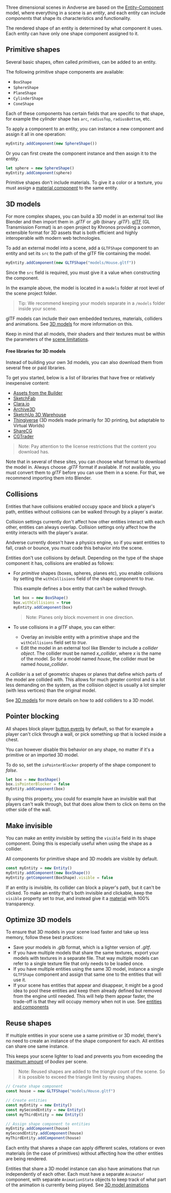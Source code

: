 Three dimensional scenes in Andverse are based on the [Entity-Component](https://en.wikipedia.org/wiki/Entity%E2%80%93component%E2%80%93system) model, where everything in a scene is an _entity_, and each entity can include _components_ that shape its characteristics and functionality.

The rendered shape of an entity is determined by what component it uses. Each entity can have only one shape component assigned to it.

## Primitive shapes

Several basic shapes, often called _primitives_, can be added to an entity.

The following primitive shape components are available:

- `BoxShape`
- `SphereShape`
- `PlaneShape`
- `CylinderShape`
- `ConeShape`

Each of these components has certain fields that are specific to that shape, for example the _cylinder_ shape has `arc`, `radiusTop`, `radiusBottom`, etc.

To apply a component to an entity, you can instance a new component and assign it all in one operation:

```ts
myEntity.addComponent(new SphereShape())
```

Or you can first create the component instance and then assign it to the entity.

```ts
let sphere = new SphereShape()
myEntity.addComponent(sphere)
```

Primitive shapes don't include materials. To give it a color or a texture, you must assign a [material component](/creator/development-guide/materials) to the same entity.

## 3D models

For more complex shapes, you can build a 3D model in an external tool like Blender and then import them in _.glTF_ or _.glb_ (binary _.glTF_). [glTF](https://www.khronos.org/gltf) (GL Transmission Format) is an open project by Khronos providing a common, extensible format for 3D assets that is both efficient and highly interoperable with modern web technologies.

To add an external model into a scene, add a `GLTFShape` component to an entity and set its `src` to the path of the glTF file containing the model.

```ts
myEntity.addComponent(new GLTFShape("models/House.gltf"))
```

Since the `src` field is required, you must give it a value when constructing the component.

In the example above, the model is located in a `models` folder at root level of the scene project folder.

> Tip: We recommend keeping your models separate in a `/models` folder inside your scene.

glTF models can include their own embedded textures, materials, colliders and animations. See [3D models](/creator/3d-modeling/3d-models) for more information on this.

Keep in mind that all models, their shaders and their textures must be within the parameters of the [scene limitations](/creator/development-guide/scene-limitations).

#### Free libraries for 3D models

Instead of building your own 3d models, you can also download them from several free or paid libraries.

To get you started, below is a list of libraries that have free or relatively inexpensive content:

- [Assets from the Builder](https://github.com/andverse/builder-assets/tree/master/assets)
- [SketchFab](https://sketchfab.com/)
- [Clara.io](https://clara.io/)
- [Archive3D](https://archive3d.net/)
- [SketchUp 3D Warehouse](https://3dwarehouse.sketchup.com/)
- [Thingiverse](https://www.thingiverse.com/) (3D models made primarily for 3D printing, but adaptable to Virtual Worlds)
- [ShareCG](https://www.sharecg.com/)
- [CGTrader](https://www.cgtrader.com/)

> Note: Pay attention to the license restrictions that the content you download has.

Note that in several of these sites, you can choose what format to download the model in. Always choose _.glTF_ format if available. If not available, you must convert them to _glTF_ before you can use them in a scene. For that, we recommend importing them into Blender.

## Collisions

Entities that have collisions enabled occupy space and block a player's path, entities without collisions can be walked through by a player`s avatar.

Collision settings currently don't affect how other entities interact with each other, entities can always overlap. Collision settings only affect how the entity interacts with the player's avatar.

Andverse currently doesn't have a physics engine, so if you want entities to fall, crash or bounce, you must code this behavior into the scene.

Entities don't use collisions by default. Depending on the type of the shape component it has, collisions are enabled as follows:

- For _primitive_ shapes (boxes, spheres, planes etc), you enable collisions by setting the `withCollisions` field of the shape component to _true_.

  This example defines a box entity that can't be walked through.

  ```ts
  let box = new BoxShape()
  box.withCollisions = true
  myEntity.addComponent(box)
  ```

  > Note: Planes only block movement in one direction.

- To use collisions in a _glTF_ shape, you can either:

  - Overlay an invisible entity with a primitive shape and the `withCollisions` field set to _true_.
  - Edit the model in an external tool like Blender to include a _collider object_. The collider must be named _x_collider_, where _x_ is the name of the model. So for a model named _house_, the collider must be named _house_collider_.

A _collider_ is a set of geometric shapes or planes that define which parts of the model are collided with. This allows for much greater control and is a lot less demanding on the system, as the collision object is usually a lot simpler (with less vertices) than the original model.

See [3D models](/creator/3d-modeling/3d-models) for more details on how to add colliders to a 3D model.

## Pointer blocking

All shapes block player [button events](/creator/development-guide/click-events) by default, so that for example a player can't click through a wall, or pick something up that is locked inside a chest.

You can however disable this behavior on any shape, no matter if it's a primitive or an imported 3D model.

To do so, set the `isPointerBlocker` property of the shape component to _false_.

```ts
let box = new BoxShape()
box.isPointerBlocker = false
myEntity.addComponent(box)
```

By using this property, you could for example have an invisible wall that players can't walk through, but that does allow them to click on items on the other side of the wall.

## Make invisible

You can make an entity invisible by setting the `visible` field in its shape component. Doing this is especially useful when using the shape as a collider.

All components for primitive shape and 3D models are visible by default.

```ts
const myEntity = new Entity()
myEntity.addComponent(new BoxShape())
myEntity.getComponent(BoxShape).visible = false
```

If an entity is invisible, its collider can block a player's path, but it can't be clicked. To make an entity that's both invisible and clickable, keep the `visible` property set to _true_, and instead give it a [material](/creator/development-guide/materials#pooling-entities-and-components) with 100% transparency.

## Optimize 3D models

To ensure that 3D models in your scene load faster and take up less memory, follow these best practices:

- Save your models in _.glb_ format, which is a lighter version of _.gltf_.
- If you have multiple models that share the same textures, export your models with textures in a separate file. That way multiple models can refer to a single texture file that only needs to be loaded once.
- If you have multiple entities using the same 3D model, instance a single `GLTFShape` component and assign that same one to the entities that will use it.
- If your scene has entities that appear and disappear, it might be a good idea to pool these entities and keep them already defined but removed from the engine until needed. This will help them appear faster, the trade-off is that they will occupy memory when not in use. See [entities and components](/creator/development-guide/entities-components#pooling-entities-and-components)

## Reuse shapes

If multiple entities in your scene use a same primitive or 3D model, there's no need to create an instance of the shape component for each. All entities can share one same instance.

This keeps your scene lighter to load and prevents you from exceeding the [maximum amount](/creator/development-guide/scene-limitations) of _bodies_ per scene.

> Note: Reused shapes are added to the _triangle_ count of the scene. So it is possible to exceed the triangle limit by reusing shapes.

```ts
// Create shape component
const house = new GLTFShape("models/House.gltf")

// Create entities
const myEntity = new Entity()
const mySecondEntity = new Entity()
const myThirdEntity = new Entity()

// Assign shape component to entities
myEntity.addComponent(house)
mySecondEntity.addComponent(house)
myThirdEntity.addComponent(house)
```

Each entity that shares a shape can apply different scales, rotations or even materials (in the case of primitives) without affecting how the other entities are being rendered.

Entities that share a 3D model instance can also have animations that run independently of each other. Each must have a separate `Animator` component, with separate `AnimationState` objects to keep track of what part of the animation is currently being played. See [3D model animations](/creator/development-guide/3d-model-animations)
